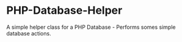 PHP-Database-Helper
===================

A simple helper class for a PHP Database - Performs somes simple database actions. 
